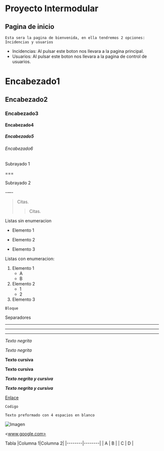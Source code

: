 # Proyecto Intermodular


 
## Pagina de inicio
    Esta sera la pagina de bienvenida, en ella tendremos 2 opciones: Incidencias y usuarios

- Incidencias:
    Al pulsar este boton nos llevara a la pagina principal.
- Usuarios:
    Al pulsar este boton nos llevara a la pagina de control de usuarios.

# Encabezado1
## Encabezado2
### Encabezado3
#### Encabezado4
##### Encabezado5
###### Encabezado6

Subrayado 1

===

Subrayado 2

-—-

> Citas. 
>> Citas.

Listas sin enumeracion
* Elemento 1
- Elemento 2
+ Elemento 3

Listas con enumeracion:
1. Elemento 1
	- A
	- B
2. Elemento 2
	+ 1
	+ 2
3. Elemento 3

~~~
Bloque
~~~

Separadores

***
---
___

*Texto negrita*

_Texto negrita_

**Texto cursiva**

__Texto cursiva__

***Texto negrita y cursiva***

___Texto negrita y cursiva___

[Enlace](www.google.com)

`Codigo`

    Texto preformado con 4 espacios en blanco
	
![Imagen](ruta)

<www.google.com>

Tabla
|Columna 1|Columna 2|
|--------|--------|
|    A    |    B    |
|    C    |    D    |
